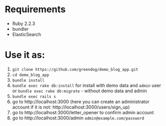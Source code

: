 # Requirements

- Ruby 2.2.3
- bundler
- ElasticSearch


# Use it as:

1. ```git clone https://github.com/greendog/demo_blog_app.git```
2. ```cd demo_blog_app```
3. ```bundle install```
4. ```bundle exec rake db:install``` for install with demo data and ```admin``` user or ```bundle exec rake db:migrate``` -  without demo data and admin
5. ```bundle exec rails s```
6. go to http://localhost:3000 (here you can create an administrator account if it is not: http://localhost:3000/users/sign_up)
7. go to http://localhost:3000/letter_opener to confirm admin account
8. go to http://localhost:3000/admin ```admin@example.com/password```
